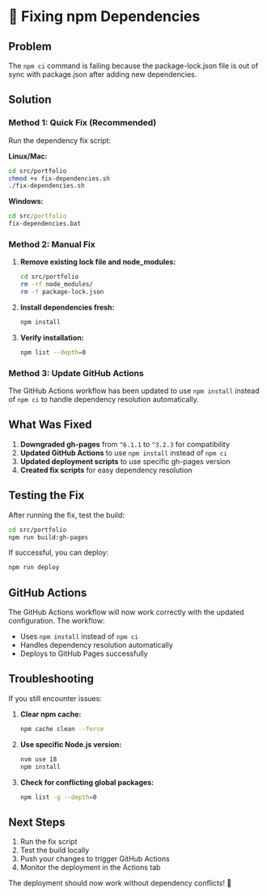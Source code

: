 # 🔧 Fixing npm Dependencies

## Problem
The `npm ci` command is failing because the package-lock.json file is out of sync with package.json after adding new dependencies.

## Solution

### Method 1: Quick Fix (Recommended)

Run the dependency fix script:

**Linux/Mac:**
```bash
cd src/portfolio
chmod +x fix-dependencies.sh
./fix-dependencies.sh
```

**Windows:**
```cmd
cd src/portfolio
fix-dependencies.bat
```

### Method 2: Manual Fix

1. **Remove existing lock file and node_modules:**
   ```bash
   cd src/portfolio
   rm -rf node_modules/
   rm -f package-lock.json
   ```

2. **Install dependencies fresh:**
   ```bash
   npm install
   ```

3. **Verify installation:**
   ```bash
   npm list --depth=0
   ```

### Method 3: Update GitHub Actions

The GitHub Actions workflow has been updated to use `npm install` instead of `npm ci` to handle dependency resolution automatically.

## What Was Fixed

1. **Downgraded gh-pages** from `^6.1.1` to `^3.2.3` for compatibility
2. **Updated GitHub Actions** to use `npm install` instead of `npm ci`
3. **Updated deployment scripts** to use specific gh-pages version
4. **Created fix scripts** for easy dependency resolution

## Testing the Fix

After running the fix, test the build:

```bash
cd src/portfolio
npm run build:gh-pages
```

If successful, you can deploy:

```bash
npm run deploy
```

## GitHub Actions

The GitHub Actions workflow will now work correctly with the updated configuration. The workflow:
- Uses `npm install` instead of `npm ci`
- Handles dependency resolution automatically
- Deploys to GitHub Pages successfully

## Troubleshooting

If you still encounter issues:

1. **Clear npm cache:**
   ```bash
   npm cache clean --force
   ```

2. **Use specific Node.js version:**
   ```bash
   nvm use 18
   npm install
   ```

3. **Check for conflicting global packages:**
   ```bash
   npm list -g --depth=0
   ```

## Next Steps

1. Run the fix script
2. Test the build locally
3. Push your changes to trigger GitHub Actions
4. Monitor the deployment in the Actions tab

The deployment should now work without dependency conflicts! 🎉
